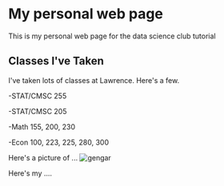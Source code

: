 # My personal web page

 This is my personal web page for the data science club tutorial
 
 ## Classes I've Taken
 
 I've taken lots of classes at Lawrence. Here's a few.
 
 -STAT/CMSC 255
 
 -STAT/CMSC 205
 
 -Math 155, 200, 230
 
 -Econ 100, 223, 225, 280, 300
 
 Here's a picture of ...
 ![gengar](https://art.ngfiles.com/images/301000/301157_cogmoses_gengar.png?f1399440690.jpg)
 
 Here's my ....
